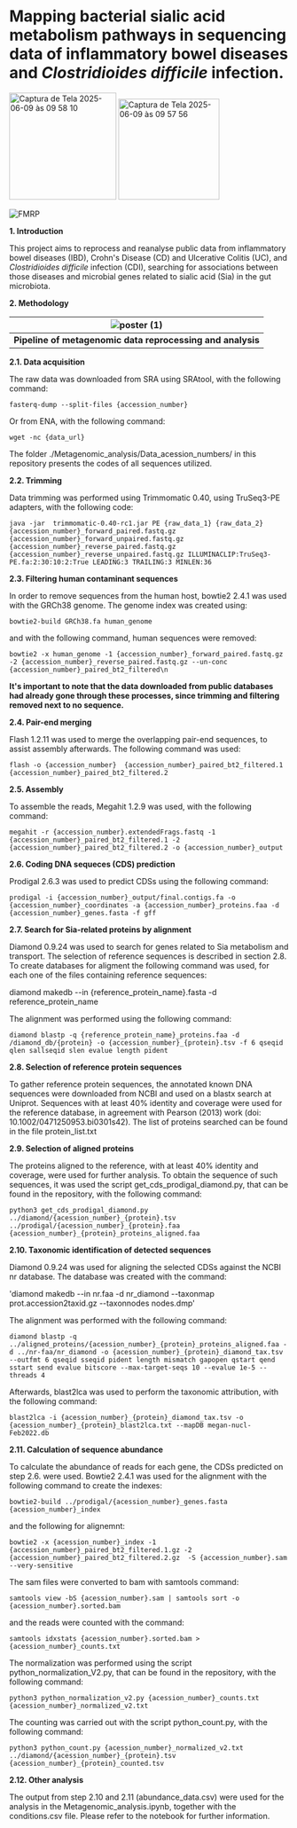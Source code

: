 # Mapping bacterial sialic acid metabolism pathways in sequencing data of inflammatory bowel diseases and _Clostridioides difficile_ infection.
<img width="193" alt="Captura de Tela 2025-06-09 às 09 58 10" src="https://github.com/user-attachments/assets/8818ef69-0de2-4283-8e07-f37f7458a15b" />
<img width="182" alt="Captura de Tela 2025-06-09 às 09 57 56" src="https://github.com/user-attachments/assets/1e085ad8-f184-4e28-a370-d6d9d940490e" />

![FMRP](https://github.com/user-attachments/assets/9fc3cb8c-c59b-44e3-ad68-3b1d5779e4c9)

**1. Introduction**

This project aims to reprocess and reanalyse public data from inflammatory bowel diseases (IBD), Crohn's Disease (CD) and Ulcerative Colitis (UC), and _Clostridioides difficile_ infection (CDI), searching for associations between those diseases and microbial genes related to sialic acid (Sia) in the gut microbiota.

**2. Methodology**

| ![poster (1)](https://github.com/user-attachments/assets/b5f0aeff-9e5c-48f0-95af-3de81b5fc2af) |
|:------------------------------------------------------------------------------------------:|
| **Pipeline of metagenomic data reprocessing and analysis**                                    |

**2.1. Data acquisition**

The raw data was downloaded from SRA using SRAtool, with the following command:

`fasterq-dump --split-files {accession_number}`

Or from ENA, with the following command:

`wget -nc {data_url}`

The folder ./Metagenomic_analysis/Data_acession_numbers/ in this repository presents the codes of all sequences utilized.

**2.2. Trimming**

Data trimming was performed using Trimmomatic 0.40, using TruSeq3-PE adapters, with the following code:

`java -jar  trimmomatic-0.40-rc1.jar PE {raw_data_1} {raw_data_2} {accession_number}_forward_paired.fastq.gz {accession_number}_forward_unpaired.fastq.gz {accession_number}_reverse_paired.fastq.gz {accession_number}_reverse_unpaired.fastq.gz ILLUMINACLIP:TruSeq3-PE.fa:2:30:10:2:True LEADING:3 TRAILING:3 MINLEN:36`

**2.3. Filtering human contaminant sequences**

In order to remove sequences from the human host, bowtie2 2.4.1 was used with the GRCh38 genome. The genome index was created using:

`bowtie2-build GRCh38.fa human_genome`

and with the following command, human sequences were removed:

`bowtie2 -x human_genome -1 {accession_number}_forward_paired.fastq.gz -2 {accession_number}_reverse_paired.fastq.gz --un-conc {accession_number}_paired_bt2_filtered\n`

**It's important to note that the data downloaded from public databases had already gone through these processes, since trimming and filtering removed next to no sequence.**

**2.4. Pair-end merging**

Flash 1.2.11 was used to merge the overlapping pair-end sequences, to assist assembly afterwards. The following command was used:

`flash -o {accession_number}  {accession_number}_paired_bt2_filtered.1  {accession_number}_paired_bt2_filtered.2`

**2.5. Assembly**

To assemble the reads, Megahit 1.2.9 was used, with the following command:

`megahit -r {accession_number}.extendedFrags.fastq -1 {accession_number}_paired_bt2_filtered.1 -2 {accession_number}_paired_bt2_filtered.2 -o {accession_number}_output`

**2.6. Coding DNA sequeces (CDS) prediction**

Prodigal 2.6.3 was used to predict CDSs using the following command:

`prodigal -i {accession_number}_output/final.contigs.fa -o {accession_number}_coordinates -a {accession_number}_proteins.faa -d {accession_number}_genes.fasta -f gff`

**2.7. Search for Sia-related proteins by alignment**

Diamond 0.9.24 was used to search for genes related to Sia metabolism and transport. The selection of reference sequences is described in section 2.8. To create databases for aligment the following command was used, for each one of the files containing reference sequences:

diamond makedb --in {reference_protein_name}.fasta -d reference_protein_name

The alignment was performed using the following command:

`diamond blastp -q {reference_protein_name}_proteins.faa -d /diamond_db/{protein} -o {accession_number}_{protein}.tsv -f 6 qseqid qlen sallseqid slen evalue length pident`

**2.8. Selection of reference protein sequences**

To gather reference protein sequences, the annotated known DNA sequences were downloaded from NCBI and used on a blastx search at Uniprot. Sequences with at least 40% identity and coverage were used for the reference database, in agreement with Pearson (2013) work (doi: 10.1002/0471250953.bi0301s42). The list of proteins searched can be found in the file protein_list.txt

**2.9. Selection of aligned proteins**

The proteins aligned to the reference, with at least 40% identity and coverage, were used for further analysis. To obtain the sequence of such sequences, it was used the script get_cds_prodigal_diamond.py, that can be found in the repository, with the following command:

`python3 get_cds_prodigal_diamond.py ../diamond/{acession_number}_{protein}.tsv ../prodigal/{acession_number}_{protein}.faa {acession_number}_{protein}_proteins_aligned.faa`

**2.10. Taxonomic identification of detected sequences**

Diamond 0.9.24 was used for aligning the selected CDSs against the NCBI nr database. The database was created with the command:

'diamond makedb --in nr.faa -d nr_diamond --taxonmap  prot.accession2taxid.gz --taxonnodes nodes.dmp'

The alignment was performed with the following command:

`diamond blastp -q ../aligned_proteins/{acession_number}_{protein}_proteins_aligned.faa -d ../nr-faa/nr_diamond -o {acession_number}_{protein}_diamond_tax.tsv --outfmt 6 qseqid sseqid pident length mismatch gapopen qstart qend sstart send evalue bitscore --max-target-seqs 10 --evalue 1e-5 --threads 4`

Afterwards, blast2lca was used to perform the taxonomic attribution, with the following command:

`blast2lca -i {acession_number}_{protein}_diamond_tax.tsv -o {acession_number}_{protein}_blast2lca.txt --mapDB megan-nucl-Feb2022.db`

**2.11. Calculation of sequence abundance**

To calculate the abundance of reads for each gene, the CDSs predicted on step 2.6. were used. Bowtie2 2.4.1 was used for the alignment with the following command to create the indexes:

`bowtie2-build ../prodigal/{acession_number}_genes.fasta {acession_number}_index`

and the following for alignemnt:

`bowtie2 -x {acession_number}_index -1 {accession_number}_paired_bt2_filtered.1.gz -2 {accession_number}_paired_bt2_filtered.2.gz  -S {accession_number}.sam --very-sensitive`

The sam files were converted to bam with samtools command:

`samtools view -bS {acession_number}.sam | samtools sort -o {acession_number}.sorted.bam`

and the reads were counted with the command:

`samtools idxstats {acession_number}.sorted.bam > {acession_number}_counts.txt`

The normalization was performed using the script python_normalization_V2.py, that can be found in the repository, with the following command:

`python3 python_normalization_v2.py {acession_number}_counts.txt  {acession_number}_normalized_v2.txt`

The counting was carried out with the script python_count.py, with the following command:

`python3 python_count.py {acession_number}_normalized_v2.txt ../diamond/{acession_number}_{protein}.tsv {acession_number}_{protein}_counted.tsv`

**2.12. Other analysis**

The output from step 2.10 and 2.11 (abundance_data.csv) were  used for the analysis in the Metagenomic_analysis.ipynb, together with the conditions.csv file. Please refer to the notebook for further information.

